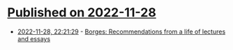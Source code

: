 # [Published on 2022-11-28](index.md)

* [2022-11-28, 22:21:29](https://news.ycombinator.com/item?id=33780702) - [Borges: Recommendations from a life of lectures and essays](https://www.laphamsquarterly.org/roundtable/jorge-luis-borges-reading-list)
